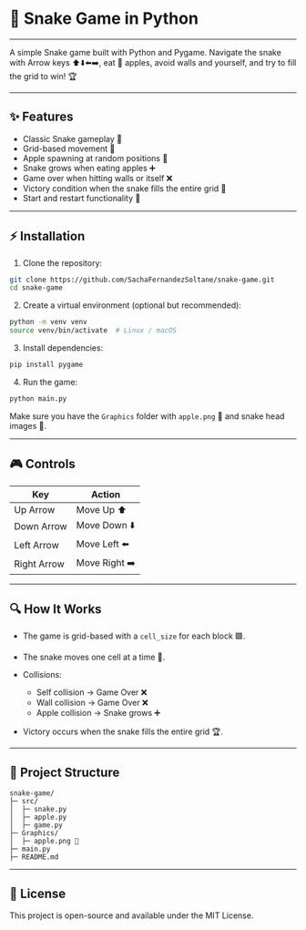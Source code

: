# 🐍 Snake Game in Python

---

A simple Snake game built with Python and Pygame. Navigate the snake with Arrow keys ⬆️⬇️⬅️➡️, eat 🍎 apples, avoid walls and yourself, and try to fill the grid to win! 🏆

---

## ✨ Features

* Classic Snake gameplay 🐍
* Grid-based movement 🔲
* Apple spawning at random positions 🍏
* Snake grows when eating apples ➕
* Game over when hitting walls or itself ❌
* Victory condition when the snake fills the entire grid 🏅
* Start and restart functionality 🔄

---

## ⚡ Installation

1. Clone the repository:

```bash
git clone https://github.com/SachaFernandezSoltane/snake-game.git
cd snake-game
```

2. Create a virtual environment (optional but recommended):

```bash
python -m venv venv
source venv/bin/activate  # Linux / macOS
```

3. Install dependencies:

```bash
pip install pygame
```

4. Run the game:

```bash
python main.py
```

Make sure you have the `Graphics` folder with `apple.png` 🍎 and snake head images 🐍.

---

## 🎮 Controls

| Key         | Action        |
| ----------- | ------------- |
| Up Arrow    | Move Up ⬆️    |
| Down Arrow  | Move Down ⬇️  |
| Left Arrow  | Move Left ⬅️  |
| Right Arrow | Move Right ➡️ |

---

## 🔍 How It Works

* The game is grid-based with a `cell_size` for each block 🟩.
* The snake moves one cell at a time 🐍.
* Collisions:

  * Self collision → Game Over ❌
  * Wall collision → Game Over ❌
  * Apple collision → Snake grows ➕
* Victory occurs when the snake fills the entire grid 🏆.

---

## 📂 Project Structure

```
snake-game/
├─ src/
│  ├─ snake.py
│  ├─ apple.py
│  ├─ game.py
├─ Graphics/
│  ├─ apple.png 🍎
├─ main.py
├─ README.md
```

---
## 📜 License

This project is open-source and available under the MIT License.